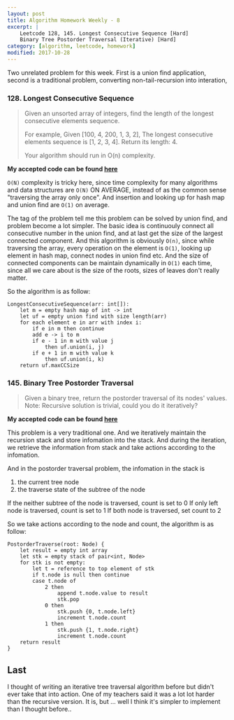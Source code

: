 ```yaml
---
layout: post
title: Algorithm Homework Weekly - 8
excerpt: |
    Leetcode 128, 145. Longest Consecutive Sequence [Hard]
    Binary Tree Postorder Traversal (Iterative) [Hard]
category: [algorithm, leetcode, homework]
modified: 2017-10-28
---
```


Two unrelated problem for this week. First is a union find application, second is a traditional problem, converting non-tail-recursion into interation,

### 128. Longest Consecutive Sequence

> Given an unsorted array of integers, find the length of the longest consecutive elements sequence.
>
> For example,
> Given [100, 4, 200, 1, 3, 2],
> The longest consecutive elements sequence is [1, 2, 3, 4]. Return its length: 4.
>
> Your algorithm should run in O(n) complexity.

**My accepted code can be found [here](https://github.com/VinaLx/oj/blob/master/leetcode/128.h)**

`O(N)` complexity is tricky here, since time complexity for many algorithms and data structures are `O(N)` ON AVERAGE, instead of as the common sense "traversing the array only once". And insertion and looking up for hash map and union find are `O(1)` on average.

The tag of the problem tell me this problem can be solved by union find, and problem become a lot simpler. The basic idea is continuouly connect all consecutive number in the union find, and at last get the size of the largest connected component. And this algorithm is obviously `O(n)`, since while traversing the array, every operation on the element is `O(1)`, looking up element in hash map, connect nodes in union find etc. And the size of connected components can be maintain dynamically in `O(1)` each time, since all we care about is the size of the roots, sizes of leaves don't really matter.

So the algorithm is as follow:

```
LongestConsecutiveSequence(arr: int[]):
    let m = empty hash map of int -> int
    let uf = empty union find with size length(arr)
    for each element e in arr with index i:
        if e in m then continue
        add e -> i to m
        if e - 1 in m with value j
            then uf.union(i, j)
        if e + 1 in m with value k
            then uf.union(i, k)
    return uf.maxCCSize
```

### 145. Binary Tree Postorder Traversal

> Given a binary tree, return the postorder traversal of its nodes' values.
> Note: Recursive solution is trivial, could you do it iteratively?

**My accepted code can be found [here](https://github.com/VinaLx/oj/blob/master/leetcode/145.h)**

This problem is a very traditional one. And we iteratively maintain the recursion stack and store infomation into the stack. And during the iteration, we retrieve the information from stack and take actions according to the infomation.

And in the postorder traversal problem, the infomation in the stack is
1. the current tree node
2. the traverse state of the subtree of the node

If the neither subtree of the node is traversed, count is set to 0
If only left node is traversed, count is set to 1
If both node is traversed, set count to 2

So we take actions according to the node and count, the algorithm is as follow:

```
PostorderTraverse(root: Node) {
    let result = empty int array
    let stk = empty stack of pair<int, Node>
    for stk is not empty:
        let t = reference to top element of stk
        if t.node is null then continue
        case t.node of
            2 then
                append t.node.value to result
                stk.pop
            0 then
                stk.push {0, t.node.left}
                increment t.node.count
            1 then
                stk.push {1, t.node.right}
                increment t.node.count
    return result
}
```

## Last

I thought of writing an iterative tree traversal algorithm before but didn't ever take that into action. One of my teachers said it was a lot lot harder than the recursive version. It is, but ... well I think it's simpler to implement than I thought before..